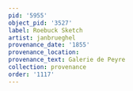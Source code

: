 ```yaml
---
pid: '5955'
object_pid: '3527'
label: Roebuck Sketch
artist: janbrueghel
provenance_date: '1855'
provenance_location:
provenance_text: Galerie de Peyre
collection: provenance
order: '1117'
---
```

